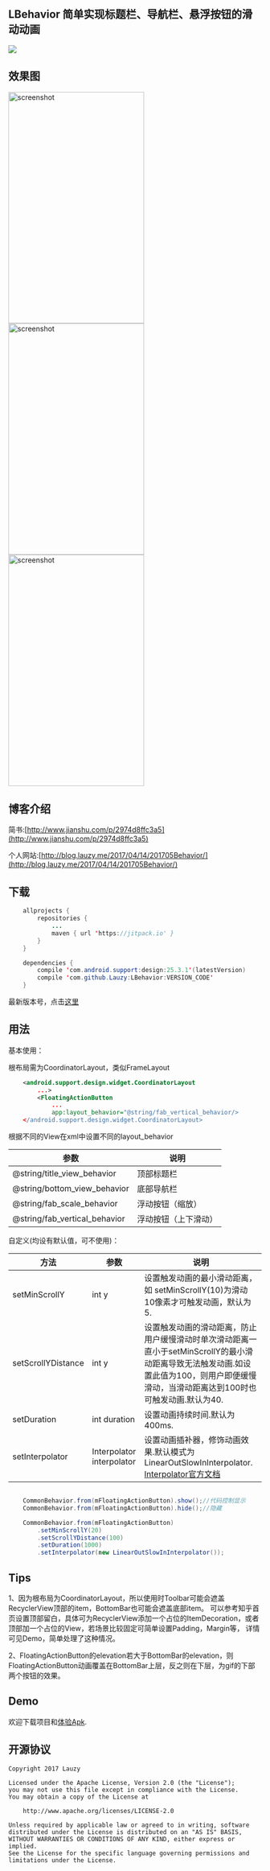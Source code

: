 ## LBehavior 简单实现标题栏、导航栏、悬浮按钮的滑动动画


[![](https://jitpack.io/v/Lauzy/LBehavior.svg)](https://jitpack.io/#Lauzy/LBehavior)


## 效果图


<img src="/screenshoots/screen1.gif" alt="screenshot" title="screenshot" width="270" height="460" /> <img src="/screenshoots/screen2.gif" alt="screenshot" title="screenshot" width="270" height="460" /> <img src="/screenshoots/screen3.gif" alt="screenshot" title="screenshot" width="270" height="460" />


## 博客介绍

简书:[http://www.jianshu.com/p/2974d8ffc3a5](http://www.jianshu.com/p/2974d8ffc3a5)

个人网站:[http://blog.lauzy.me/2017/04/14/201705Behavior/](http://blog.lauzy.me/2017/04/14/201705Behavior/)

## 下载

```java
    allprojects {
	    repositories {
		    ...
		    maven { url 'https://jitpack.io' }
	    }
	}

    dependencies {
        compile 'com.android.support:design:25.3.1'(latestVersion)
        compile 'com.github.Lauzy:LBehavior:VERSION_CODE'
	}
```
最新版本号，点击[这里](https://github.com/Lauzy/LBehavior/releases)

## 用法


基本使用：


根布局需为CoordinatorLayout，类似FrameLayout
```xml
    <android.support.design.widget.CoordinatorLayout
        ...>
		<FloatingActionButton
 			...
			app:layout_behavior="@string/fab_vertical_behavior/>
    </android.support.design.widget.CoordinatorLayout>
```


根据不同的View在xml中设置不同的layout_behavior



参数     							|	说明
-----------------------------------|-----------------------
@string/title_view_behavior   		|   顶部标题栏
@string/bottom_view_behavior   	|   底部导航栏
@string/fab_scale_behavior   		|   浮动按钮（缩放）
@string/fab_vertical_behavior   	|    浮动按钮（上下滑动）



自定义(均设有默认值，可不使用)：


| 方法           	 		|    参数           	| 说明  					|
| ------------------------- |------------------ | --------------------- |
| setMinScrollY				| int y 			| 设置触发动画的最小滑动距离，如 setMinScrollY(10)为滑动10像素才可触发动画，默认为5.|
| setScrollYDistance		| int y      	    | 设置触发动画的滑动距离，防止用户缓慢滑动时单次滑动距离一直小于setMinScrollY的最小滑动距离导致无法触发动画.如设置此值为100，则用户即便缓慢滑动，当滑动距离达到100时也可触发动画.默认为40.|
| setDuration				| int duration     	| 设置动画持续时间.默认为400ms.|
| setInterpolator			| Interpolator interpolator | 设置动画插补器，修饰动画效果.默认模式为LinearOutSlowInInterpolator. [Interpolator官方文档](https://developer.android.google.cn/reference/android/view/animation/Interpolator.html)|


```java

	CommonBehavior.from(mFloatingActionButton).show();//代码控制显示
	CommonBehavior.from(mFloatingActionButton).hide();//隐藏

	CommonBehavior.from(mFloatingActionButton)
		.setMinScrollY(20)
		.setScrollYDistance(100)
		.setDuration(1000)
		.setInterpolator(new LinearOutSlowInInterpolator());
```

## Tips

1、因为根布局为CoordinatorLayout，所以使用时Toolbar可能会遮盖RecyclerView顶部的item，BottomBar也可能会遮盖底部item。
可以参考知乎首页设置顶部留白，具体可为RecyclerView添加一个占位的ItemDecoration，或者顶部加一个占位的View，若场景比较固定可简单设置Padding，Margin等，
详情可见Demo，简单处理了这种情况。


2、FloatingActionButton的elevation若大于BottomBar的elevation，则FloatingActionButton动画覆盖在BottomBar上层，反之则在下层，为gif的下部两个按钮的效果。


## Demo

欢迎下载项目和[体验Apk](https://github.com/Lauzy/LBehavior/raw/master/apk/demo.apk).

## 开源协议
```
Copyright 2017 Lauzy

Licensed under the Apache License, Version 2.0 (the "License");
you may not use this file except in compliance with the License.
You may obtain a copy of the License at

    http://www.apache.org/licenses/LICENSE-2.0

Unless required by applicable law or agreed to in writing, software
distributed under the License is distributed on an "AS IS" BASIS,
WITHOUT WARRANTIES OR CONDITIONS OF ANY KIND, either express or implied.
See the License for the specific language governing permissions and
limitations under the License.
```
